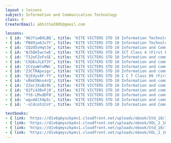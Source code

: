 ```yaml
--- 
layout : lessons 
subject: Information and Communication Technology
class: X
CreaterEmail: abhitha2005@gmail.com

lessons: 
- { id: '96JYiwBXLBQ', title: 'KITE VICTERS STD 10 Information Technology Class 01(First Bell-ഫസ്റ്റ് ബെല്‍)' }
- { id: 'PB49jw6Jv7Y', title: 'KITE VICTERS STD 10 Information Technology Class 02 (First Bell-ഫസ്റ്റ് ബെല്‍)' }
- { id: 'IQ2O5vHqt34', title: 'KITE VICTERS STD 10 Information and Communication Technology Class 3 (First Bell-ഫസ്റ്റ് ബെല്‍)' }
- { id: 'NJ5QHIwctwE', title: 'KITE VICTERS STD 10 ICT Class 4 (First Bell-ഫസ്റ്റ് ബെല്‍)' }
- { id: 'T12oFZoFvSE', title: 'KITE VICTERS STD 10 Information and communication Technology Class 05 (First Bell-ഫസ്റ്റ് ബെല്‍)' }
- { id: 'CXQ6uJLEf3Y', title: 'KITE VICTERS STD 10 Information and communication Technology Class 06 (First Bell-ഫസ്റ്റ് ബെല്‍)' }
- { id: '2CVywW7xMWc', title: 'KITE VICTERS STD 10 Information and communication Technology class 07(First Bell-ഫസ്റ്റ് ബെല്‍)' }
- { id: 'Z3CTRApxigs', title: 'KITE VICTERS STD 10 Information and communication Technology Class 08 (First Bell-ഫസ്റ്റ് ബെല്‍)' }
- { id: '0jEdyvAF-YY', title: 'KITE VICTERS STD 10 I C T Class 09 (First Bell-ഫസ്റ്റ് ബെല്‍)' }
- { id: 'vRkKXNns4rQ', title: 'KITE VICTERS STD 10 Information and communication Technology Class 10 (First Bell-ഫസ്റ്റ് ബെല്‍)' }
- { id: 'IZarJXvBz9k', title: 'KITE VICTERS STD 10 Information and communication technology Class 11 (First Bell-ഫസ്റ്റ് ബെല്‍)' }
- { id: '02fi43BvFj0', title: 'KITE VICTERS STD 10 Information and communication Technology Class 12 (First Bell-ഫസ്റ്റ് ബെല്‍)' }
- { id: 'ft6-LMvdDF0', title: 'KITE VICTERS STD 10 Information and communication Technology Class 13 (First Bell-ഫസ്റ്റ് ബെല്‍)' }
- { id: 'wgu4AlX4pSc', title: 'KITE VICTERS STD 10 Information and communication Technology Class 14 (First Bell-ഫസ്റ്റ് ബെല്‍)' }
- { id: '-sCdco51CnY', title: 'KITE VICTERS STD 10 Information and Communication Technology Class 15 (First Bell-ഫസ്റ്റ് ബെല്‍)' }

textbooks:
- { link: 'https://d1v6qmyxzkp4v1.cloudfront.net/uploads/ebook/Std_10/ICT_Eng_1/ICT_Eng_1.pdf', title: 'ICT Part -1' , medium: 'English' }
- { link: 'https://d1v6qmyxzkp4v1.cloudfront.net/uploads/ebook/VOL_2_10/ICT_English_2/ICT_English_2.pdf', title: 'ICT Part -2' , medium: 'English' }
- { link: 'https://d1v6qmyxzkp4v1.cloudfront.net/uploads/ebook/Std_10/ICT_Mal_1/ICT_Mal_1.pdf', title: 'ICT Part -1' , medium: 'Malayalam' }
- { link: 'https://d1v6qmyxzkp4v1.cloudfront.net/uploads/ebook/VOL_2_10/ICT_%20Malayalam_2/ICT_%20Malayalam_2.pdf', title: 'ICT Part -2' , medium: 'Malayalam' }
--- 
```

